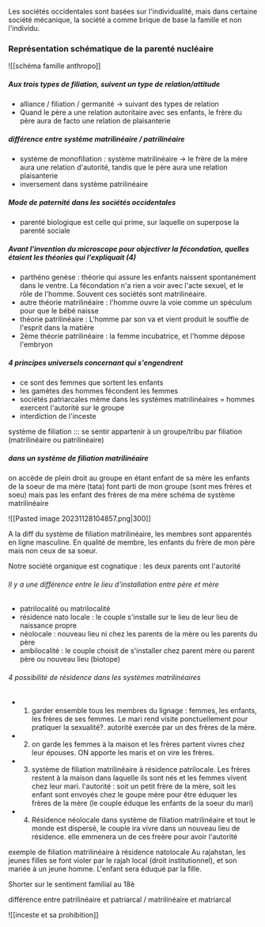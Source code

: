 Les sociétés occidentales sont basées sur l'individualité, mais dans certaine société mécanique, la société a comme brique de base la famille et non l'individu.
### Représentation schématique de la parenté nucléaire
![[schéma famille anthropo]]

##### Aux trois types de filiation, suivent un type de relation/attitude
- alliance / filiation / germanité -> suivant des types de relation
- Quand le père a une relation autoritaire avec ses enfants, le frère du père aura de facto une relation de plaisanterie
##### différence entre système matrilinéaire / patrilinéaire
- système de monofiliation : système matrilinéaire -> le frère de la mère aura une relation d'autorité, tandis que le père aura une relation plaisanterie
- inversement dans système patrilinéaire 

##### Mode de paternité dans les sociétés occidentales
- parenté biologique est celle qui prime, sur laquelle on superpose la parenté sociale

##### Avant l'invention du microscope pour objectiver la fécondation, quelles étaient les théories qui l'expliquait (4)
- parthéno genèse : théorie qui assure les enfants naissent spontanément dans le ventre. La fécondation n'a rien a voir avec l'acte sexuel, et le rôle de l'homme. Souvent ces sociétés sont matrilinéaire. 
- autre théorie matrilinéaire : l'homme ouvre la voie comme un spéculum pour que le bébé naisse
- théorie patrilinéaire : L'homme par son va et vient produit le souffle de l'esprit dans la matière
- 2ème théorie patrilinéaire : la femme incubatrice, et l'homme dépose l'embryon
  
##### 4 principes universels concernant qui s'engendrent
- ce sont des femmes que sortent les enfants
- les gamètes des hommes fécondent les femmes 
- sociétés patriarcales même dans les systèmes matrilinéaires = hommes exercent l'autorité sur le groupe
- interdiction de l'inceste

système de filiation ::: se sentir appartenir à un groupe/tribu par filiation (matrilinéaire ou patrilinéaire)

##### dans un système de filiation matrilinéaire
on accède de plein droit au groupe en étant enfant de sa mère
les enfants de la soeur de ma mère (tata) font parti de mon groupe (sont mes frères et soeu) mais pas les enfant des frères de ma mère
schéma de système matrilinéaire

![[Pasted image 20231128104857.png|300]]

A la diff du système de filiation matrilinéaire, les membres sont apparentés en ligne masculine. En qualité de membre, les enfants du frère de mon père mais non ceux de sa soeur.

Notre société organique est cognatique : les deux parents ont l'autorité
###### Il y a une différence entre le lieu d'installation entre père et mère
- patrilocalité ou matrilocalité
- résidence nato locale : le couple s'installe sur le lieu de leur lieu de naissance propre
- néolocale : nouveau lieu ni chez les parents de la mère ou les parents du père
- ambilocalité : le couple choisit de s'installer chez parent mère ou parent père ou nouveau lieu (biotope)

###### 4 possibilité de résidence dans les systèmes matrilinéaires
- 1. garder ensemble tous les membres du lignage : femmes, les enfants, les frères de ses femmes. Le mari rend visite ponctuellement pour pratiquer la sexualité?. autorité exercée par un des frères de la mère.
- 2. on garde les femmes à la maison et les frères partent vivres chez leur épouses. ON apporte les maris et on vire les frères.  
- 3. système de filiation matrilinéaire à résidence patrilocale. Les frères restent à la maison dans laquelle ils sont nés et les femmes vivent chez leur mari. l'autorité : soit un petit frère de la mère, soit les enfant sont envoyés chez le goupe mère pour être éduquer les frères de la mère (le couple éduque les enfants de la soeur du mari)
- 4. Résidence néolocale dans système de filiation matrilinéaire et tout le monde est dispersé, le couple ira vivre dans un nouveau lieu de résidence. elle emmenera un de ces freère pour avoir l'autorité

exemple de filiation matrilinéaire à résidence natolocale
Au rajahstan, les jeunes filles se font violer par le rajah local (droit institutionnel), et son mariée à un jeune homme. L'enfant sera éduqué par la fille.

Shorter sur le sentiment familial au 18è

différence entre patrilinéaire et patriarcal / matrilinéaire et matriarcal

![[inceste et sa prohibition]]
